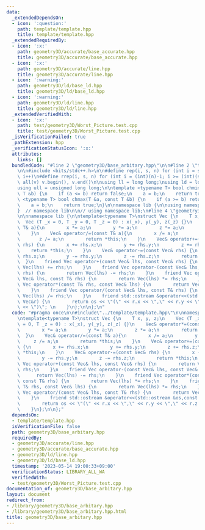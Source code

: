```yaml
---
data:
  _extendedDependsOn:
  - icon: ':question:'
    path: template/template.hpp
    title: template/template.hpp
  _extendedRequiredBy:
  - icon: ':x:'
    path: geometry3D/accurate/base_accurate.hpp
    title: geometry3D/accurate/base_accurate.hpp
  - icon: ':x:'
    path: geometry3D/accurate/line.hpp
    title: geometry3D/accurate/line.hpp
  - icon: ':warning:'
    path: geometry3D/ld/base_ld.hpp
    title: geometry3D/ld/base_ld.hpp
  - icon: ':warning:'
    path: geometry3D/ld/line.hpp
    title: geometry3D/ld/line.hpp
  _extendedVerifiedWith:
  - icon: ':x:'
    path: test/geometry3D/Worst_Picture.test.cpp
    title: test/geometry3D/Worst_Picture.test.cpp
  _isVerificationFailed: true
  _pathExtension: hpp
  _verificationStatusIcon: ':x:'
  attributes:
    links: []
  bundledCode: "#line 2 \"geometry3D/base_arbitary.hpp\"\n\n#line 2 \"template/template.hpp\"\
    \n\n#include <bits/stdc++.h>\n\n#define rep(i, s, n) for (int i = s; i < (int)(n);\
    \ i++)\n#define rrep(i, s, n) for (int i = (int)(n)-1; i >= (int)(s); i--)\n#define\
    \ all(v) v.begin(), v.end()\n\nusing ll = long long;\nusing ld = long double;\n\
    using ull = unsigned long long;\n\ntemplate <typename T> bool chmin(T &a, const\
    \ T &b) {\n    if (a <= b) return false;\n    a = b;\n    return true;\n}\ntemplate\
    \ <typename T> bool chmax(T &a, const T &b) {\n    if (a >= b) return false;\n\
    \    a = b;\n    return true;\n}\n\nnamespace lib {\n\nusing namespace std;\n\n\
    }  // namespace lib\n\n// using namespace lib;\n#line 4 \"geometry3D/base_arbitary.hpp\"\
    \n\nnamespace lib {\n\ntemplate<typename T>\nstruct Vec {\n    T x, y, z;\n  \
    \  Vec (T _x = 0, T _y = 0, T _z = 0) : x(_x), y(_y), z(_z) {}\n    Vec& operator*=(const\
    \ T& a){\n        x *= a;\n        y *= a;\n        z *= a;\n        return *this;\n\
    \    }\n    Vec& operator/=(const T& a){\n        x /= a;\n        y /= a;\n \
    \       z /= a;\n        return *this;\n    }\n    Vec& operator+=(const Vec&\
    \ rhs) {\n        x += rhs.x;\n        y += rhs.y;\n        z += rhs.z;\n    \
    \    return *this;\n    }\n    Vec& operator-=(const Vec& rhs) {\n        x -=\
    \ rhs.x;\n        y -= rhs.y;\n        z -= rhs.z;\n        return *this;\n  \
    \  }\n    friend Vec operator+(const Vec& lhs, const Vec& rhs) {\n        return\
    \ Vec(lhs) += rhs;\n    }\n    friend Vec operator-(const Vec& lhs, const Vec&\
    \ rhs) {\n        return Vec(lhs) -= rhs;\n    }\n    friend Vec operator*(const\
    \ Vec& lhs, const T& rhs) {\n        return Vec(lhs) *= rhs;\n    }\n    friend\
    \ Vec operator*(const T& rhs, const Vec& lhs) {\n        return Vec(lhs) *= rhs;\n\
    \    }\n    friend Vec operator/(const Vec& lhs, const T& rhs) {\n        return\
    \ Vec(lhs) /= rhs;\n    }\n    friend std::ostream &operator<<(std::ostream &os,const\
    \ Vec&r) {\n        return os << \"(\" << r.x << \",\" << r.y << \",\" << r.z\
    \ << \")\"; \n    }\n};\n\n};\n"
  code: "#pragma once\n\n#include\"../template/template.hpp\"\n\nnamespace lib {\n\
    \ntemplate<typename T>\nstruct Vec {\n    T x, y, z;\n    Vec (T _x = 0, T _y\
    \ = 0, T _z = 0) : x(_x), y(_y), z(_z) {}\n    Vec& operator*=(const T& a){\n\
    \        x *= a;\n        y *= a;\n        z *= a;\n        return *this;\n  \
    \  }\n    Vec& operator/=(const T& a){\n        x /= a;\n        y /= a;\n   \
    \     z /= a;\n        return *this;\n    }\n    Vec& operator+=(const Vec& rhs)\
    \ {\n        x += rhs.x;\n        y += rhs.y;\n        z += rhs.z;\n        return\
    \ *this;\n    }\n    Vec& operator-=(const Vec& rhs) {\n        x -= rhs.x;\n\
    \        y -= rhs.y;\n        z -= rhs.z;\n        return *this;\n    }\n    friend\
    \ Vec operator+(const Vec& lhs, const Vec& rhs) {\n        return Vec(lhs) +=\
    \ rhs;\n    }\n    friend Vec operator-(const Vec& lhs, const Vec& rhs) {\n  \
    \      return Vec(lhs) -= rhs;\n    }\n    friend Vec operator*(const Vec& lhs,\
    \ const T& rhs) {\n        return Vec(lhs) *= rhs;\n    }\n    friend Vec operator*(const\
    \ T& rhs, const Vec& lhs) {\n        return Vec(lhs) *= rhs;\n    }\n    friend\
    \ Vec operator/(const Vec& lhs, const T& rhs) {\n        return Vec(lhs) /= rhs;\n\
    \    }\n    friend std::ostream &operator<<(std::ostream &os,const Vec&r) {\n\
    \        return os << \"(\" << r.x << \",\" << r.y << \",\" << r.z << \")\"; \n\
    \    }\n};\n\n};"
  dependsOn:
  - template/template.hpp
  isVerificationFile: false
  path: geometry3D/base_arbitary.hpp
  requiredBy:
  - geometry3D/accurate/line.hpp
  - geometry3D/accurate/base_accurate.hpp
  - geometry3D/ld/line.hpp
  - geometry3D/ld/base_ld.hpp
  timestamp: '2023-05-14 19:00:33+09:00'
  verificationStatus: LIBRARY_ALL_WA
  verifiedWith:
  - test/geometry3D/Worst_Picture.test.cpp
documentation_of: geometry3D/base_arbitary.hpp
layout: document
redirect_from:
- /library/geometry3D/base_arbitary.hpp
- /library/geometry3D/base_arbitary.hpp.html
title: geometry3D/base_arbitary.hpp
---
```

